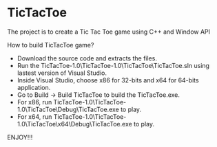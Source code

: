 # TicTacToe
The project is to create a Tic Tac Toe game using C++ and Window API

How to build TicTacToe game?
- Download the source code and extracts the files.
- Run the TicTacToe-1.0\TicTacToe-1.0\TicTacToe\TicTacToe.sln using lastest version of Visual Studio.
- Inside Visual Studio, choose x86 for 32-bits and x64 for 64-bits application.
- Go to Build -> Build TicTacToe to build the TicTacToe.exe.
- For x86, run TicTacToe-1.0\TicTacToe-1.0\TicTacToe\Debug\TicTacToe.exe to play.
- For x64, run TicTacToe-1.0\TicTacToe-1.0\TicTacToe\x64\Debug\TicTacToe.exe to play.

ENJOY!!!
